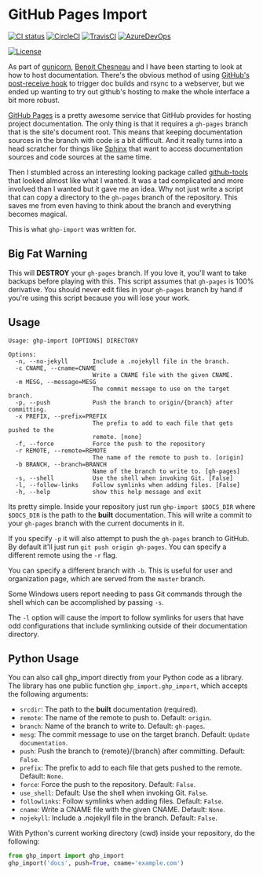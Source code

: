 GitHub Pages Import
===================

[![CI status](https://github.com/davisp/ghp-import/workflows/CI/badge.svg)](https://github.com/davisp/ghp-import/actions?query=workflow%3Aci)
[![CircleCI](https://circleci.com/gh/c-w/ghp-import/tree/master.svg?style=svg)](https://circleci.com/gh/c-w/ghp-import/tree/master)
[![TravisCI](https://travis-ci.org/c-w/ghp-import.svg?branch=master)](https://travis-ci.org/c-w/ghp-import)
[![AzureDevOps](https://clewolff.visualstudio.com/ghp-import/_apis/build/status/c-w.ghp-import?branchName=master)](https://clewolff.visualstudio.com/ghp-import/_build/latest?definitionId=10&branchName=master)

[![License](https://img.shields.io/badge/License-Apache%202.0-green.svg)](https://opensource.org/licenses/Apache-2.0)

As part of [gunicorn][gunicorn], [Benoit Chesneau][benoit] and I have been
starting to look at how to host documentation. There's the obvious method of
using [GitHub's post-receive hook][github-post] to trigger doc builds and rsync
to a webserver, but we ended up wanting to try out github's hosting to make the
whole interface a bit more robust.

[GitHub Pages][gh-pages] is a pretty awesome service that GitHub provides for
hosting project documentation. The only thing is that it requires a
`gh-pages` branch that is the site's document root. This means that keeping
documentation sources in the branch with code is a bit difficult. And it really
turns into a head scratcher for things like [Sphinx][sphinx] that want to
access documentation sources and code sources at the same time.

Then I stumbled across an interesting looking package called
[github-tools][github-tools] that looked almost like what I wanted. It was a tad
complicated and more involved than I wanted but it gave me an idea. Why not
just write a script that can copy a directory to the `gh-pages` branch of the
repository. This saves me from even having to think about the branch and
everything becomes magical.

This is what `ghp-import` was written for.

[gunicorn]: http://www.gunicorn.com/ "Gunicorn"
[benoit]: http://github.com/benoitc "Benoît Chesneau"
[github-post]: https://help.github.com/articles/post-receive-hooks "GitHub Post-Receive Hook"
[gh-pages]: http://pages.github.com/ "GitHub Pages"
[sphinx]: http://sphinx.pocoo.org/ "Sphinx Documentation"
[github-tools]: http://dinoboff.github.com/github-tools/ "github-tools"


Big Fat Warning
---------------

This will **DESTROY** your `gh-pages` branch. If you love it, you'll want to
take backups before playing with this. This script assumes that `gh-pages` is
100% derivative. You should never edit files in your `gh-pages` branch by hand
if you're using this script because you will lose your work.

Usage
-----

```
Usage: ghp-import [OPTIONS] DIRECTORY

Options:
  -n, --no-jekyll       Include a .nojekyll file in the branch.
  -c CNAME, --cname=CNAME
                        Write a CNAME file with the given CNAME.
  -m MESG, --message=MESG
                        The commit message to use on the target branch.
  -p, --push            Push the branch to origin/{branch} after committing.
  -x PREFIX, --prefix=PREFIX
                        The prefix to add to each file that gets pushed to the
                        remote. [none]
  -f, --force           Force the push to the repository
  -r REMOTE, --remote=REMOTE
                        The name of the remote to push to. [origin]
  -b BRANCH, --branch=BRANCH
                        Name of the branch to write to. [gh-pages]
  -s, --shell           Use the shell when invoking Git. [False]
  -l, --follow-links    Follow symlinks when adding files. [False]
  -h, --help            show this help message and exit
```

Its pretty simple. Inside your repository just run `ghp-import $DOCS_DIR`
where `$DOCS_DIR` is the path to the **built** documentation. This will write a
commit to your `gh-pages` branch with the current documents in it.

If you specify `-p` it will also attempt to push the `gh-pages` branch to
GitHub. By default it'll just run `git push origin gh-pages`. You can specify
a different remote using the `-r` flag.

You can specify a different branch with `-b`. This is useful for user and
organization page, which are served from the `master` branch.

Some Windows users report needing to pass Git commands through the shell which can be accomplished by passing `-s`.

The `-l` option will cause the import to follow symlinks for users that have odd configurations that include symlinking outside of their documentation directory.

Python Usage
------------

You can also call ghp_import directly from your Python code as a library. The
library has one public function `ghp_import.ghp_import`, which accepts the
following arguments:

* `srcdir`: The path to the **built** documentation (required).
* `remote`: The name of the remote to push to. Default: `origin`.
* `branch`: Name of the branch to write to. Default: `gh-pages`.
* `mesg`: The commit message to use on the target branch. Default: `Update documentation`.
* `push`: Push the branch to {remote}/{branch} after committing. Default: `False`.
* `prefix`: The prefix to add to each file that gets pushed to the remote. Default: `None`.
* `force`: Force the push to the repository. Default: `False`.
* `use_shell`: Default: Use the shell when invoking Git. `False`.
* `followlinks`: Follow symlinks when adding files. Default: `False`.
* `cname`: Write a CNAME file with the given CNAME. Default: `None`.
* `nojekyll`: Include a .nojekyll file in the branch. Default: `False`.

With Python's current working directory (cwd) inside your repository, do the
following:

```python
from ghp_import import ghp_import
ghp_import('docs', push=True, cname='example.com')
```
